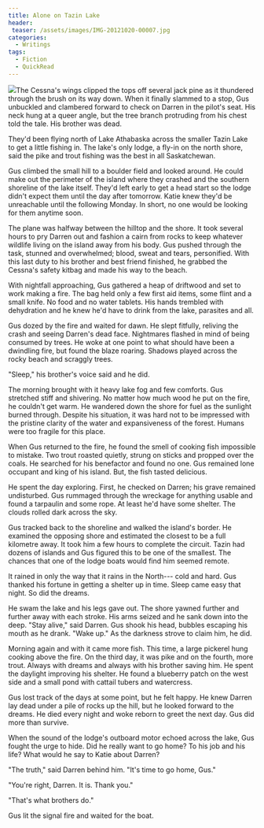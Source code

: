 ```yaml
---
title: Alone on Tazin Lake
header:
 teaser: /assets/images/IMG-20121020-00007.jpg
categories:
  - Writings
tags:
  - Fiction
  - QuickRead
---
```

<img src="https://douglangille.github.io/assets/images/IMG-20121020-00007.jpg">The Cessna's wings clipped the tops off several jack pine as it thundered through the brush on its way down. When it finally slammed to a stop, Gus unbuckled and clambered forward to check on Darren in the pilot's seat. His neck hung at a queer angle, but the tree branch protruding from his chest told the tale. His brother was dead.

They'd been flying north of Lake Athabaska across the smaller Tazin Lake to get a little fishing in. The lake's only lodge, a fly-in on the north shore, said the pike and trout fishing was the best in all Saskatchewan.

Gus climbed the small hill to a boulder field and looked around. He could make out the perimeter of the island where they crashed and the southern shoreline of the lake itself. They'd left early to get a head start so the lodge didn't expect them until the day after tomorrow. Katie knew they'd be unreachable until the following Monday. In short, no one would be looking for them anytime soon.

The plane was halfway between the hilltop and the shore. It took several hours to pry Darren out and fashion a cairn from rocks to keep whatever wildlife living on the island away from his body. Gus pushed through the task, stunned and overwhelmed; blood, sweat and tears, personified. With this last duty to his brother and best friend finished, he grabbed the Cessna's safety kitbag and made his way to the beach.

With nightfall approaching, Gus gathered a heap of driftwood and set to work making a fire. The bag held only a few first aid items, some flint and a small knife. No food and no water tablets. His hands trembled with dehydration and he knew he'd have to drink from the lake, parasites and all.

Gus dozed by the fire and waited for dawn. He slept fitfully, reliving the crash and seeing Darren's dead face. Nightmares flashed in mind of being consumed by trees. He woke at one point to what should have been a dwindling fire, but found the blaze roaring. Shadows played across the rocky beach and scraggly trees.

"Sleep," his brother's voice said and he did.

The morning brought with it heavy lake fog and few comforts. Gus stretched stiff and shivering. No matter how much wood he put on the fire, he couldn't get warm. He wandered down the shore for fuel as the sunlight burned through. Despite his situation, it was hard not to be impressed with the pristine clarity of the water and expansiveness of the forest. Humans were too fragile for this place.

When Gus returned to the fire, he found the smell of cooking fish impossible to mistake. Two trout roasted quietly, strung on sticks and propped over the coals. He searched for his benefactor and found no one. Gus remained lone occupant and king of his island. But, the fish tasted delicious.

He spent the day exploring. First, he checked on Darren; his grave remained undisturbed. Gus rummaged through the wreckage for anything usable and found a tarpaulin and some rope. At least he'd have some shelter. The clouds rolled dark across the sky.

Gus tracked back to the shoreline and walked the island's border. He examined the opposing shore and estimated the closest to be a full kilometre away. It took him a few hours to complete the circuit. Tazin had dozens of islands and Gus figured this to be one of the smallest. The chances that one of the lodge boats would find him seemed remote.

It rained in only the way that it rains in the North--- cold and hard. Gus thanked his fortune in getting a shelter up in time. Sleep came easy that night. So did the dreams.

He swam the lake and his legs gave out. The shore yawned further and further away with each stroke. His arms seized and he sank down into the deep. "Stay alive," said Darren. Gus shook his head, bubbles escaping his mouth as he drank. "Wake up." As the darkness strove to claim him, he did.

Morning again and with it came more fish. This time, a large pickerel hung cooking above the fire. On the third day, it was pike and on the fourth, more trout. Always with dreams and always with his brother saving him. He spent the daylight improving his shelter. He found a blueberry patch on the west side and a small pond with cattail tubers and watercress.

Gus lost track of the days at some point, but he felt happy. He knew Darren lay dead under a pile of rocks up the hill, but he looked forward to the dreams. He died every night and woke reborn to greet the next day. Gus did more than survive.

When the sound of the lodge's outboard motor echoed across the lake, Gus fought the urge to hide. Did he really want to go home? To his job and his life? What would he say to Katie about Darren?

"The truth," said Darren behind him. "It's time to go home, Gus."

"You're right, Darren. It is. Thank you."

"That's what brothers do."

Gus lit the signal fire and waited for the boat.